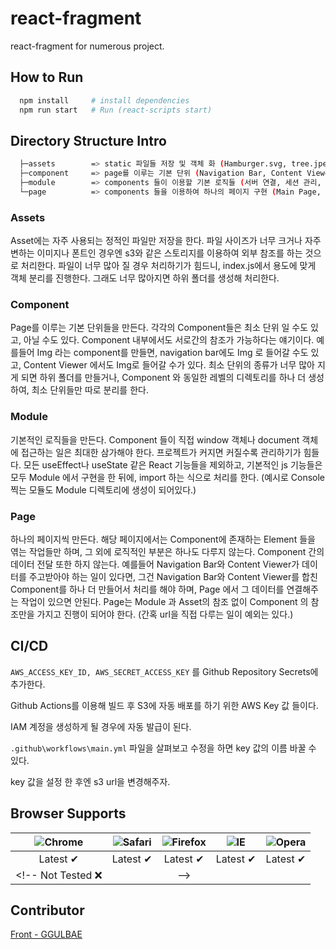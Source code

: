 # react-fragment

react-fragment for numerous project.

## How to Run

```bash
  npm install     # install dependencies
  npm run start   # Run (react-scripts start)
```

## Directory Structure Intro

```bash
  ├─assets        => static 파일들 저장 및 객체 화 (Hamburger.svg, tree.jpeg, ...)
  ├─component     => page를 이루는 기본 단위 (Navigation Bar, Content Viewer, ...)
  ├─module        => components 들이 이용할 기본 로직들 (서버 연결, 세션 관리, ...)
  └─page          => components 들을 이용하여 하나의 페이지 구현 (Main Page, Profile Page, Content Page, ...)
```

### Assets

Asset에는 자주 사용되는 정적인 파일만 저장을 한다. 파일 사이즈가 너무 크거나 자주 변하는 이미지나 폰트인 경우엔 s3와 같은 스토리지를 이용하여 외부 참조를 하는 것으로 처리한다. 파일이 너무 많아 질 경우 처리하기가 힘드니, index.js에서 용도에 맞게 객체 분리를 진행한다. 그래도 너무 많아지면 하위 폴더를 생성해 처리한다.

### Component

Page를 이루는 기본 단위들을 만든다. 각각의 Component들은 최소 단위 일 수도 있고, 아닐 수도 있다. Component 내부에서도 서로간의 참조가 가능하다는 얘기이다. 예를들어 Img 라는 component를 만들면, navigation bar에도 Img 로 들어갈 수도 있고, Content Viewer 에서도 Img로 들어갈 수가 있다. 최소 단위의 종류가 너무 많아 지게 되면 하위 폴더를 만들거나, Component 와 동일한 레벨의 디렉토리를 하나 더 생성하여, 최소 단위들만 따로 분리를 한다.

### Module

기본적인 로직들을 만든다. Component 들이 직접 window 객체나 document 객체에 접근하는 일은 최대한 삼가해야 한다. 프로젝트가 커지면 커질수록 관리하기가 힘들다. 모든 useEffect나 useState 같은 React 기능들을 제외하고, 기본적인 js 기능들은 모두 Module 에서 구현을 한 뒤에, import 하는 식으로 처리를 한다. (예시로 Console 찍는 모듈도 Module 디렉토리에 생성이 되어있다.)

### Page

하나의 페이지씩 만든다. 해당 페이지에서는 Component에 존재하는 Element 들을 엮는 작업들만 하며, 그 외에 로직적인 부분은 하나도 다루지 않는다. Component 간의 데이터 전달 또한 하지 않는다. 예를들어 Navigation Bar와 Content Viewer가 데이터를 주고받아야 하는 일이 있다면, 그건 Navigation Bar와 Content Viewer를 합친 Component를 하나 더 만들어서 처리를 해야 하며, Page 에서 그 데이터를 연결해주는 작업이 있으면 안된다. Page는 Module 과 Asset의 참조 없이 Component 의 참조만을 가지고 진행이 되어야 한다. (간혹 url을 직접 다루는 일이 예외는 있다.)

## CI/CD

```AWS_ACCESS_KEY_ID, AWS_SECRET_ACCESS_KEY``` 를 Github Repository Secrets에 추가한다.

Github Actions를 이용해 빌드 후 S3에 자동 배포를 하기 위한 AWS Key 값 들이다.

IAM 계정을 생성하게 될 경우에 자동 발급이 된다.

```.github\workflows\main.yml``` 파일을 살펴보고 수정을 하면 key 값의 이름 바꿀 수 있다.

key 값을 설정 한 후엔 s3 url을 변경해주자.

## Browser Supports

![Chrome](https://raw.githubusercontent.com/alrra/browser-logos/master/src/chrome/chrome_48x48.png) | ![Safari](https://raw.githubusercontent.com/alrra/browser-logos/master/src/safari/safari_48x48.png)| ![Firefox](https://raw.githubusercontent.com/alrra/browser-logos/master/src/firefox/firefox_48x48.png) | ![IE](https://raw.githubusercontent.com/alrra/browser-logos/master/src/edge/edge_48x48.png) | ![Opera](https://raw.githubusercontent.com/alrra/browser-logos/master/src/opera/opera_48x48.png)
:---:|:---:|:---:|:---:|:---:|
Latest ✔ | Latest ✔ | Latest ✔ | Latest ✔  | Latest ✔ |
<!-- Not Tested ❌|| -->

## Contributor

[Front - GGULBAE][link_to_GGULBAE]

[link_to_GGULBAE]: https://github.com/GGULBAE "Go GGULBAE GIT"
